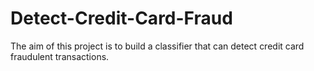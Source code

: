# Detect-Credit-Card-Fraud
The aim of this project is to build a classifier that can detect credit card fraudulent transactions.
